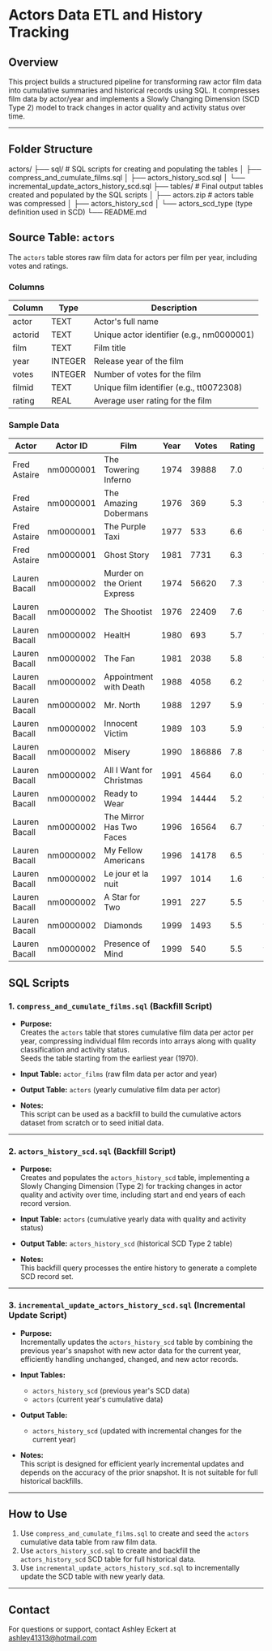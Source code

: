# Actors Data ETL and History Tracking

## Overview

This project builds a structured pipeline for transforming raw actor film data into cumulative summaries and historical records using SQL. It compresses film data by actor/year and implements a Slowly Changing Dimension (SCD Type 2) model to track changes in actor quality and activity status over time.

---

## Folder Structure
actors/
├── sql/ # SQL scripts for creating and populating the tables
│ ├── compress_and_cumulate_films.sql
│ ├── actors_history_scd.sql
│ └── incremental_update_actors_history_scd.sql
├── tables/ # Final output tables created and populated by the SQL scripts
│ ├── actors.zip # actors table was compressed
│ ├── actors_history_scd
│ └── actors_scd_type (type definition used in SCD)
└── README.md

## Source Table: `actors`

The `actors` table stores raw film data for actors per film per year, including votes and ratings.

### Columns

| Column   | Type   | Description                          |
|----------|--------|------------------------------------|
| actor    | TEXT   | Actor's full name                   |
| actorid  | TEXT   | Unique actor identifier (e.g., nm0000001) |
| film     | TEXT   | Film title                        |
| year     | INTEGER| Release year of the film            |
| votes    | INTEGER| Number of votes for the film       |
| filmid   | TEXT   | Unique film identifier (e.g., tt0072308) |
| rating   | REAL   | Average user rating for the film   |

### Sample Data

| Actor          | Actor ID   | Film                          | Year | Votes  | Rating | Film ID    |
|----------------|------------|-------------------------------|------|--------|--------|------------|
| Fred Astaire   | nm0000001  | The Towering Inferno           | 1974 | 39888  | 7.0    | tt0072308  |
| Fred Astaire   | nm0000001  | The Amazing Dobermans          | 1976 | 369    | 5.3    | tt0074130  |
| Fred Astaire   | nm0000001  | The Purple Taxi                | 1977 | 533    | 6.6    | tt0076851  |
| Fred Astaire   | nm0000001  | Ghost Story                   | 1981 | 7731   | 6.3    | tt0082449  |
| Lauren Bacall  | nm0000002  | Murder on the Orient Express   | 1974 | 56620  | 7.3    | tt0071877  |
| Lauren Bacall  | nm0000002  | The Shootist                  | 1976 | 22409  | 7.6    | tt0075213  |
| Lauren Bacall  | nm0000002  | HealtH                       | 1980 | 693    | 5.7    | tt0079256  |
| Lauren Bacall  | nm0000002  | The Fan                      | 1981 | 2038   | 5.8    | tt0082362  |
| Lauren Bacall  | nm0000002  | Appointment with Death        | 1988 | 4058   | 6.2    | tt0094669  |
| Lauren Bacall  | nm0000002  | Mr. North                    | 1988 | 1297   | 5.9    | tt0095665  |
| Lauren Bacall  | nm0000002  | Innocent Victim              | 1989 | 103    | 5.9    | tt0099846  |
| Lauren Bacall  | nm0000002  | Misery                       | 1990 | 186886 | 7.8    | tt0100157  |
| Lauren Bacall  | nm0000002  | All I Want for Christmas      | 1991 | 4564   | 6.0    | tt0101301  |
| Lauren Bacall  | nm0000002  | Ready to Wear                | 1994 | 14444  | 5.2    | tt0110907  |
| Lauren Bacall  | nm0000002  | The Mirror Has Two Faces      | 1996 | 16564  | 6.7    | tt0117057  |
| Lauren Bacall  | nm0000002  | My Fellow Americans           | 1996 | 14178  | 6.5    | tt0117119  |
| Lauren Bacall  | nm0000002  | Le jour et la nuit            | 1997 | 1014   | 1.6    | tt0119418  |
| Lauren Bacall  | nm0000002  | A Star for Two                | 1991 | 227    | 5.5    | tt0166817  |
| Lauren Bacall  | nm0000002  | Diamonds                    | 1999 | 1493   | 5.5    | tt0167423  |
| Lauren Bacall  | nm0000002  | Presence of Mind             | 1999 | 540    | 5.5    | tt0211577  |

## SQL Scripts

### 1. `compress_and_cumulate_films.sql` (Backfill Script)

- **Purpose:**  
  Creates the `actors` table that stores cumulative film data per actor per year, compressing individual film records into arrays along with quality classification and activity status.  
  Seeds the table starting from the earliest year (1970).  

- **Input Table:** `actor_films` (raw film data per actor and year)  
- **Output Table:** `actors` (yearly cumulative film data per actor)

- **Notes:**  
  This script can be used as a backfill to build the cumulative actors dataset from scratch or to seed initial data.

---

### 2. `actors_history_scd.sql` (Backfill Script)

- **Purpose:**  
  Creates and populates the `actors_history_scd` table, implementing a Slowly Changing Dimension (Type 2) for tracking changes in actor quality and activity over time, including start and end years of each record version.  

- **Input Table:** `actors` (cumulative yearly data with quality and activity status)  
- **Output Table:** `actors_history_scd` (historical SCD Type 2 table)

- **Notes:**  
  This backfill query processes the entire history to generate a complete SCD record set.

---

### 3. `incremental_update_actors_history_scd.sql` (Incremental Update Script)

- **Purpose:**  
  Incrementally updates the `actors_history_scd` table by combining the previous year's snapshot with new actor data for the current year, efficiently handling unchanged, changed, and new actor records.  

- **Input Tables:**  
  - `actors_history_scd` (previous year's SCD data)  
  - `actors` (current year's cumulative data)  

- **Output Table:**  
  - `actors_history_scd` (updated with incremental changes for the current year)

- **Notes:**  
  This script is designed for efficient yearly incremental updates and depends on the accuracy of the prior snapshot. It is not suitable for full historical backfills.

---

## How to Use

1. Use `compress_and_cumulate_films.sql` to create and seed the `actors` cumulative data table from raw film data.  
2. Use `actors_history_scd.sql` to create and backfill the `actors_history_scd` SCD table for full historical data.  
3. Use `incremental_update_actors_history_scd.sql` to incrementally update the SCD table with new yearly data.

---

## Contact

For questions or support, contact Ashley Eckert at ashley41313@hotmail.com